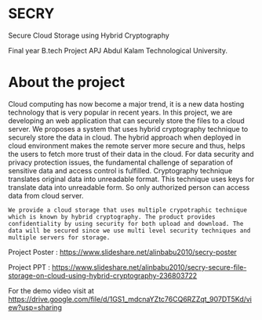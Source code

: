 # SECRY
Secure Cloud Storage using Hybrid Cryptography

Final year B.tech Project APJ Abdul Kalam Technological University.

# About the project

   Cloud computing has now become a major trend, it is a new data hosting technology that is very popular in recent years. In this project, we are developing an web application that can securely store the files to a cloud server. We proposes a system that uses hybrid cryptography technique to securely store the data in cloud. The hybrid approach when deployed in cloud environment makes the remote server more secure and thus, helps the users to fetch more trust of their data in the cloud. For data security and privacy protection issues, the fundamental challenge of separation of sensitive data and access control is fulfilled. Cryptography technique translates original data into unreadable format. This technique uses keys for translate data into unreadable form. So only authorized person can access data from cloud server.

    We provide a cloud storage that uses multiple crypotraphic technique which is known by hybrid cryptography. The product provides confidentiality by using security for both upload and download. The data will be secured since we use multi level security techniques and multiple servers for storage.

Project Poster : https://www.slideshare.net/alinbabu2010/secry-poster

Project PPT : https://www.slideshare.net/alinbabu2010/secry-secure-file-storage-on-cloud-using-hybrid-cryptography-236803722

For the demo video visit at https://drive.google.com/file/d/1GS1_mdcnaYZtc76CQ6RZZqt_907DT5Kd/view?usp=sharing
